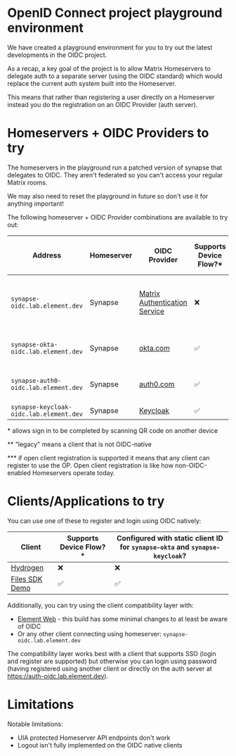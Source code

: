 OpenID Connect project playground environment
=
We have created a playground environment for you to try out the latest developments in the OIDC project.

As a recap, a key goal of the project is to allow Matrix Homeservers to delegate auth to a separate server (using the OIDC standard) which would replace the current auth system built into the Homeserver.

This means that rather than registering a user directly on a Homeserver instead you do the registration on an OIDC Provider (auth server).

Homeservers + OIDC Providers to try
==

The homeservers in the playground run a patched version of synapse that delegates to OIDC. They aren't federated so you can't access your regular Matrix rooms.

We may also need to reset the playground in future so don't use it for anything important!

The following homeserver + OIDC Provider combinations are available to try out:

| Address | Homeserver | OIDC Provider | Supports Device Flow?\* | Supports legacy clients?\*\* | Supports open client registration?\*\*\* | Notes |
| - | - | - | - | - | - | - |
| `synapse-oidc.lab.element.dev` | Synapse | [Matrix Authentication Service](https://github.com/matrix-org/matrix-authentication-service) | ❌ | ✅ | ✅ | Currently you can only register with a username/password (SSO/social login and others are to come) |
| `synapse-okta-oidc.lab.element.dev` | Synapse | [okta.com](https://okta.com) | ✅ | ❌ | ❌ | Currently doesn't support the correct `urn:matrix:*` scopes |
| `synapse-auth0-oidc.lab.element.dev` | Synapse | [auth0.com](https://auth0.com) | ✅ | ❌ | ✅ | Currently doesn't support the correct `urn:matrix:*` scopes |
| `synapse-keycloak-oidc.lab.element.dev` | Synapse | [Keycloak](https://www.keycloak.org) | ✅ | ❌ | ❌ |

\* allows sign in to be completed by scanning QR code on another device

\*\* "legacy" means a client that is not OIDC-native

\*\*\* if open client registration is supported it means that any client can register to use the OP. Open client registration is like how non-OIDC-enabled Homeservers operate today.

Clients/Applications to try
==

You can use one of these to register and login using OIDC natively:

| Client | Supports Device Flow?* | Configured with static client ID for `synapse-okta` and `synapse-keycloak`? | 
| - | - | - |
| [Hydrogen](https://hydrogen-oidc.lab.element.dev/) | ❌ | ❌ |
| [Files SDK Demo](https://files-sdk-demo-oidc.lab.element.dev/) | ✅ | ✅ |

Additionally, you can try using the client compatibility layer with:
- [Element Web](https://element-oidc.lab.element.dev/) - this build has some minimal changes to at least be aware of OIDC
- Or any other client connecting using homeserver: `synapse-oidc.lab.element.dev`

The compatibility layer works best with a client that supports SSO (login and register are supported) but otherwise you can login using password (having registered using another client or directly on the auth server at https://auth-oidc.lab.element.dev).

Limitations
==

Notable limitations:

- UIA protected Homeserver API endpoints don't work
- Logout isn't fully implemented on the OIDC native clients
